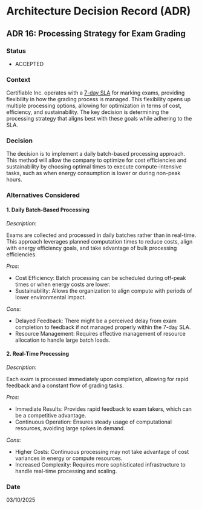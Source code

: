 # Architecture Decision Record (ADR)

## ADR 16: Processing Strategy for Exam Grading

### Status

- ACCEPTED

### Context

Certifiable Inc. operates with a [7-day SLA](../sla-slo-sli.md) for marking exams, providing flexibility in how the grading process is managed. This flexibility opens up multiple processing options, allowing for optimization in terms of cost, efficiency, and sustainability. The key decision is determining the processing strategy that aligns best with these goals while adhering to the SLA.

### Decision

The decision is to implement a daily batch-based processing approach. This method will allow the company to optimize for cost efficiencies and sustainability by choosing optimal times to execute compute-intensive tasks, such as when energy consumption is lower or during non-peak hours.

### Alternatives Considered

#### 1. Daily Batch-Based Processing

*Description*:

Exams are collected and processed in daily batches rather than in real-time. This approach leverages planned computation times to reduce costs, align with energy efficiency goals, and take advantage of bulk processing efficiencies.

*Pros*:

- Cost Efficiency: Batch processing can be scheduled during off-peak times or when energy costs are lower.
- Sustainability: Allows the organization to align compute with periods of lower environmental impact.

*Cons*:

- Delayed Feedback: There might be a perceived delay from exam completion to feedback if not managed properly within the 7-day SLA.
- Resource Management: Requires effective management of resource allocation to handle large batch loads.

#### 2. Real-Time Processing

*Description*:

Each exam is processed immediately upon completion, allowing for rapid feedback and a constant flow of grading tasks.

*Pros*:

- Immediate Results: Provides rapid feedback to exam takers, which can be a competitive advantage.
- Continuous Operation: Ensures steady usage of computational resources, avoiding large spikes in demand.

*Cons*:

- Higher Costs: Continuous processing may not take advantage of cost variances in energy or compute resources.
- Increased Complexity: Requires more sophisticated infrastructure to handle real-time processing and scaling.

### Date
03/10/2025
